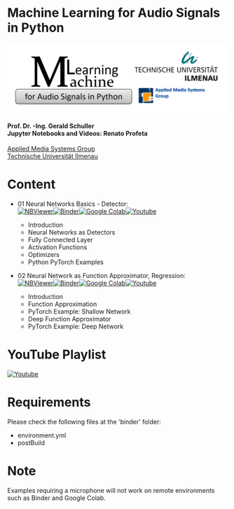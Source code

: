 # Machine Learning for Audio Signals in Python
<p align="center">
    <img src="./images/mlfasp.png">
</p>

#### Prof. Dr. -Ing. Gerald Schuller <br> Jupyter Notebooks and Videos: Renato Profeta
[Applied Media Systems Group](https://www.tu-ilmenau.de/en/applied-media-systems-group/) <br>
[Technische Universität Ilmenau](https://www.tu-ilmenau.de/)

# Content
- 01 Neural Networks Basics - Detector:<br> [![NBViewer](https://badgen.net/badge/Launch/on%20NBViewer/blue?icon=terminal)](https://nbviewer.jupyter.org/github/GuitarsAI/MLfAS/blob/master/MLAS_01_NeuralNets_Detection.ipynb)[![Binder](https://mybinder.org/badge_logo.svg)](https://mybinder.org/v2/gh/GuitarsAI/MLfAS/master?filepath=MLAS_01_NeuralNets_Detection.ipynb)[![Google Colab](https://badgen.net/badge/Launch/on%20Google%20Colab/black?icon=terminal)](https://colab.research.google.com/github/GuitarsAI/MLfAS/blob/master/MLAS_01_NeuralNets_Detection.ipynb)[![Youtube](https://badgen.net/badge/Launch/on%20YouTube/red?icon=terminal)](https://youtu.be/9ueXaEbRFLY)

  - Introduction
  - Neural Networks as Detectors
  - Fully Connected Layer
  - Activation Functions
  - Optimizers
  - Python PyTorch Examples
  
- 02 Neural Network as Function Approximator, Regression:<br> [![NBViewer](https://badgen.net/badge/Launch/on%20NBViewer/blue?icon=terminal)](https://nbviewer.jupyter.org/github/GuitarsAI/MLfAS/blob/master/MLAS_02_NeuralNets_Approximator.ipynb)[![Binder](https://mybinder.org/badge_logo.svg)](https://mybinder.org/v2/gh/GuitarsAI/MLfAS/master?filepath=MLAS_02_NeuralNets_Approximator.ipynb)[![Google Colab](https://badgen.net/badge/Launch/on%20Google%20Colab/black?icon=terminal)](https://colab.research.google.com/github/GuitarsAI/MLfAS/blob/master/MLAS_02_NeuralNets_Approximator.ipynb)[![Youtube](https://badgen.net/badge/Launch/on%20YouTube/red?icon=terminal)](https://youtu.be/eg6nZJz05eA)

  - Introduction
  - Function Approximation
  - PyTorch Example: Shallow Network
  - Deep Function Approximator
  - PyTorch Example: Deep Network

 # YouTube Playlist
 [![Youtube](https://badgen.net/badge/Launch/on%20YouTube/red?icon=terminal)](https://www.youtube.com/playlist?list=PL6QnpHKwdPYjfCH2zkMGEHu2kv1HTICYA)
 

# Requirements
Please check the following files at the 'binder' folder:
  - environment.yml
  - postBuild
  
 # Note
 Examples requiring a microphone will not work on remote environments such as Binder and Google Colab. 
